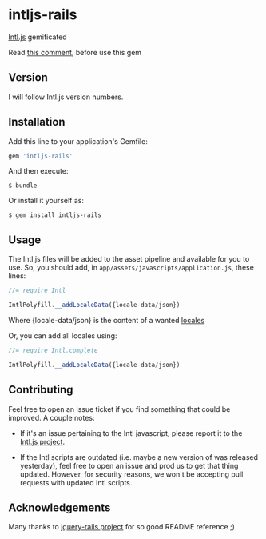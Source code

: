 # intljs-rails

[Intl.js](https://github.com/andyearnshaw/Intl.js) gemificated

 Read [this comment](https://github.com/andyearnshaw/Intl.js/issues/87#issuecomment-103552744), before use this gem

## Version

I will follow Intl.js version numbers.

## Installation

Add this line to your application's Gemfile:

```ruby
gem 'intljs-rails'
```

And then execute:

    $ bundle

Or install it yourself as:

    $ gem install intljs-rails

## Usage

The Intl.js files will be added to the asset pipeline and available for you to use.
So, you should add, in `app/assets/javascripts/application.js`, these lines:

```js
//= require Intl

IntlPolyfill.__addLocaleData({locale-data/json})
```

Where {locale-data/json} is the content of a wanted [locales](https://github.com/andyearnshaw/Intl.js/tree/v0.1.4/locale-data/json)

Or, you can add all locales using:
```js
//= require Intl.complete

IntlPolyfill.__addLocaleData({locale-data/json})
```

## Contributing

Feel free to open an issue ticket if you find something that could be improved. A couple notes:

* If it's an issue pertaining to the Intl javascript, please report it to the [Intl.js project](https://github.com/andyearnshaw/Intl.js).

* If the Intl scripts are outdated (i.e. maybe a new version of was released yesterday), feel free to open an issue and prod us to get that thing updated. However, for security reasons, we won't be accepting pull requests with updated Intl scripts.

## Acknowledgements

Many thanks to [jquery-rails project](https://github.com/rails/jquery-rails) for so good README reference ;)
